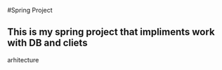 #Spring Project

## This is my spring project that impliments work with DB and cliets 
arhitecture

